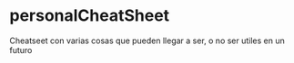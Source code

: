 # personalCheatSheet
Cheatseet con varias cosas que pueden llegar a ser, o no ser utiles en un futuro
